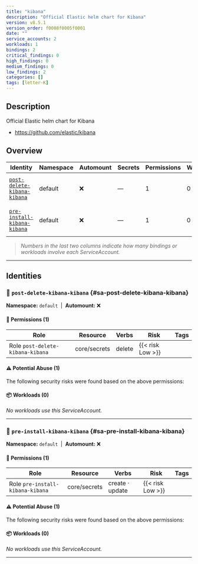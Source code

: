 ```yaml
---
title: "kibana"
description: "Official Elastic helm chart for Kibana"
version: v8.5.1
version_order: f0008f0005f0001
date: ""
service_accounts: 2
workloads: 1
bindings: 2
critical_findings: 0
high_findings: 0
medium_findings: 0
low_findings: 2
categories: []
tags: [letter-K]
---
```


## Description

Official Elastic helm chart for Kibana

- https://github.com/elastic/kibana

## Overview

| Identity                                                     | Namespace | Automount | Secrets | Permissions | Workloads | Risk               |
| ------------------------------------------------------------ | --------- | --------- | ------- | ----------- | --------- | ------------------ |
| [`post-delete-kibana-kibana`](#sa-post-delete-kibana-kibana) | default   | ❌        | —       | 1           | 0         | {{< risk "Low" >}} |
| [`pre-install-kibana-kibana`](#sa-pre-install-kibana-kibana) | default   | ❌        | —       | 1           | 0         | {{< risk "Low" >}} |

> _Numbers in the last two columns indicate how many bindings or workloads involve each ServiceAccount._

---

## Identities

### 🤖 `post-delete-kibana-kibana` {#sa-post-delete-kibana-kibana}

**Namespace:** `default`  |  **Automount:** ❌

#### 🔑 Permissions (1)

| Role                             | Resource     | Verbs  | Risk             | Tags |
| -------------------------------- | ------------ | ------ | ---------------- | ---- |
| Role `post-delete-kibana-kibana` | core/secrets | delete | {{< risk Low >}} |      |

#### ⚠️ Potential Abuse (1)

The following security risks were found based on the above permissions:

#### 📦 Workloads (0)

_No workloads use this ServiceAccount._

---

### 🤖 `pre-install-kibana-kibana` {#sa-pre-install-kibana-kibana}

**Namespace:** `default`  |  **Automount:** ❌

#### 🔑 Permissions (1)

| Role                             | Resource     | Verbs           | Risk             | Tags |
| -------------------------------- | ------------ | --------------- | ---------------- | ---- |
| Role `pre-install-kibana-kibana` | core/secrets | create · update | {{< risk Low >}} |      |

#### ⚠️ Potential Abuse (1)

The following security risks were found based on the above permissions:

#### 📦 Workloads (0)

_No workloads use this ServiceAccount._

---
